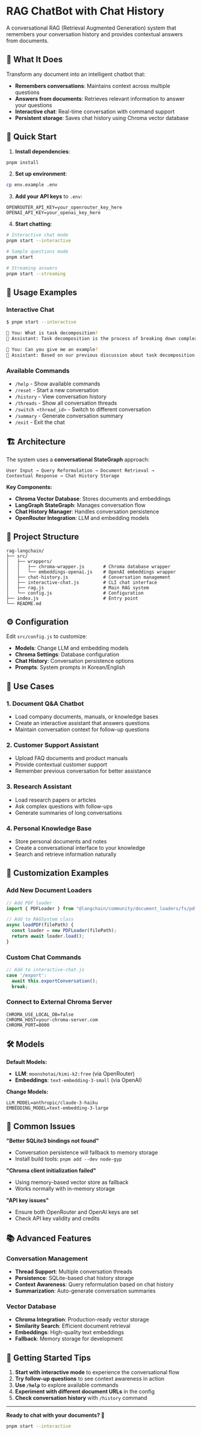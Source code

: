 # RAG ChatBot with Chat History

A conversational RAG (Retrieval Augmented Generation) system that remembers your conversation history and provides contextual answers from documents.

## 🎯 What It Does

Transform any document into an intelligent chatbot that:
- **Remembers conversations**: Maintains context across multiple questions
- **Answers from documents**: Retrieves relevant information to answer your questions
- **Interactive chat**: Real-time conversation with command support
- **Persistent storage**: Saves chat history using Chroma vector database

## 🚀 Quick Start

1. **Install dependencies**:
```bash
pnpm install
```

2. **Set up environment**:
```bash
cp env.example .env
```

3. **Add your API keys** to `.env`:
```env
OPENROUTER_API_KEY=your_openrouter_key_here
OPENAI_API_KEY=your_openai_key_here
```

4. **Start chatting**:
```bash
# Interactive chat mode
pnpm start --interactive

# Sample questions mode
pnpm start

# Streaming answers
pnpm start --streaming
```

## 💬 Usage Examples

### Interactive Chat
```bash
$ pnpm start --interactive

💬 You: What is task decomposition?
🤖 Assistant: Task decomposition is the process of breaking down complex tasks into smaller, manageable steps...

💬 You: Can you give me an example?
🤖 Assistant: Based on our previous discussion about task decomposition, here's an example...
```

### Available Commands
- `/help` - Show available commands
- `/reset` - Start a new conversation
- `/history` - View conversation history
- `/threads` - Show all conversation threads
- `/switch <thread_id>` - Switch to different conversation
- `/summary` - Generate conversation summary
- `/exit` - Exit the chat

## 🏗️ Architecture

The system uses a **conversational StateGraph** approach:

```
User Input → Query Reformulation → Document Retrieval → 
Contextual Response → Chat History Storage
```

**Key Components:**
- **Chroma Vector Database**: Stores documents and embeddings
- **LangGraph StateGraph**: Manages conversation flow
- **Chat History Manager**: Handles conversation persistence
- **OpenRouter Integration**: LLM and embedding models

## 📁 Project Structure

```
rag-langchain/
├── src/
│   ├── wrappers/
│   │   ├── chroma-wrapper.js       # Chroma database wrapper
│   │   └── embeddings-openai.js    # OpenAI embeddings wrapper
│   ├── chat-history.js             # Conversation management
│   ├── interactive-chat.js         # CLI chat interface
│   ├── rag.js                      # Main RAG system
│   └── config.js                   # Configuration
├── index.js                        # Entry point
└── README.md
```

## ⚙️ Configuration

Edit `src/config.js` to customize:

- **Models**: Change LLM and embedding models
- **Chroma Settings**: Database configuration
- **Chat History**: Conversation persistence options
- **Prompts**: System prompts in Korean/English

## 🔧 Use Cases

### 1. Document Q&A Chatbot
- Load company documents, manuals, or knowledge bases
- Create an interactive assistant that answers questions
- Maintain conversation context for follow-up questions

### 2. Customer Support Assistant
- Upload FAQ documents and product manuals
- Provide contextual customer support
- Remember previous conversation for better assistance

### 3. Research Assistant
- Load research papers or articles
- Ask complex questions with follow-ups
- Generate summaries of long conversations

### 4. Personal Knowledge Base
- Store personal documents and notes
- Create a conversational interface to your knowledge
- Search and retrieve information naturally

## 🎨 Customization Examples

### Add New Document Loaders
```javascript
// Add PDF loader
import { PDFLoader } from "@langchain/community/document_loaders/fs/pdf";

// Add to RAGSystem class
async loadPDF(filePath) {
  const loader = new PDFLoader(filePath);
  return await loader.load();
}
```

### Custom Chat Commands
```javascript
// Add to interactive-chat.js
case '/export':
  await this.exportConversation();
  break;
```

### Connect to External Chroma Server
```env
CHROMA_USE_LOCAL_DB=false
CHROMA_HOST=your-chroma-server.com
CHROMA_PORT=8000
```

## 🛠️ Models

**Default Models:**
- **LLM**: `moonshotai/kimi-k2:free` (via OpenRouter)
- **Embeddings**: `text-embedding-3-small` (via OpenAI)

**Change Models:**
```env
LLM_MODEL=anthropic/claude-3-haiku
EMBEDDING_MODEL=text-embedding-3-large
```

## 🐛 Common Issues

**"Better SQLite3 bindings not found"**
- Conversation persistence will fallback to memory storage
- Install build tools: `pnpm add --dev node-gyp`

**"Chroma client initialization failed"**
- Using memory-based vector store as fallback
- Works normally with in-memory storage

**"API key issues"**
- Ensure both OpenRouter and OpenAI keys are set
- Check API key validity and credits

## 📚 Advanced Features

### Conversation Management
- **Thread Support**: Multiple conversation threads
- **Persistence**: SQLite-based chat history storage
- **Context Awareness**: Query reformulation based on chat history
- **Summarization**: Auto-generate conversation summaries

### Vector Database
- **Chroma Integration**: Production-ready vector storage
- **Similarity Search**: Efficient document retrieval
- **Embeddings**: High-quality text embeddings
- **Fallback**: Memory storage for development

## 🎉 Getting Started Tips

1. **Start with interactive mode** to experience the conversational flow
2. **Try follow-up questions** to see context awareness in action
3. **Use `/help`** to explore available commands
4. **Experiment with different document URLs** in the config
5. **Check conversation history** with `/history` command

---

**Ready to chat with your documents? 🚀**

```bash
pnpm start --interactive
```